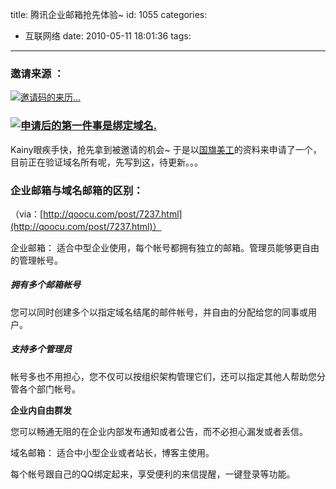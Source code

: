 title: 腾讯企业邮箱抢先体验~
id: 1055
categories:
  - 互联网络
date: 2010-05-11 18:01:36
tags:
---

### 邀请来源 ：

[![](http://a.kainy.cn/201005/%E6%9D%A5%E6%BA%90.jpg "邀请码的来历...")<!--more-->](http://a.kainy.cn/201005/%E6%9D%A5%E6%BA%90.jpg)

### [![](http://a.kainy.cn/201005/%E9%9C%80%E8%A6%81%E5%9F%9F%E5%90%8D.jpg "申请后的第一件事是绑定域名.")](http://a.kainy.cn/201005/%E9%9C%80%E8%A6%81%E5%9F%9F%E5%90%8D.jpg)

Kainy眼疾手快，抢先拿到被邀请的机会~ 于是以[国旗美工](http://www.gqmg.com/)的资料来申请了一个，目前正在验证域名所有呢，先写到这，待更新。。。

### 企业邮箱与域名邮箱的区别：

（via：[http://qoocu.com/post/7237.html](http://qoocu.com/post/7237.html)）

企业邮箱：
适合中型企业使用，每个帐号都拥有独立的邮箱。管理员能够更自由的管理帐号。

##### **拥有多个邮箱帐号**

您可以同时创建多个以指定域名结尾的邮件帐号，并自由的分配给您的同事或用户。

##### **支持多个管理员**

帐号多也不用担心，您不仅可以按组织架构管理它们，还可以指定其他人帮助您分管各个部门帐号。

**企业内自由群发**

您可以畅通无阻的在企业内部发布通知或者公告，而不必担心漏发或者丢信。

域名邮箱：
适合中小型企业或者站长，博客主使用。

每个帐号跟自己的QQ绑定起来，享受便利的来信提醒，一键登录等功能。